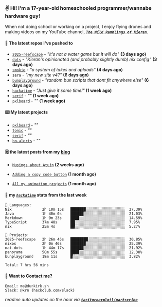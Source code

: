### ✌️ Hi! I'm a 17-year-old homeschooled programmer/wannabe hardware guy!

When not doing school or working on a project, I enjoy flying drones and making videos on my YouTube channel, [**_`The Wild Ramblings of Kieran`_**](https://youtube.com/@kieran.rambles).

#### 👷 The latest repos I've pushed to

- [`2025-reefscape`](https://github.com/df1317/2025-reefscape) - _"it's not a water game but it will do"_ **(3 days ago)**
- [`dots`](https://github.com/taciturnaxolotl/dots) - _"Kieran's opinionated (and probably slightly dumb) nix config"_ **(3 days ago)**
- [`smokie`](https://github.com/taciturnaxolotl/smokie) - _"a system of takes and uploads"_ **(4 days ago)**
- [`zera`](https://github.com/taciturnaxolotl/zera) - _"my new site v4?"_ **(6 days ago)**
- [`bunplayground`](https://github.com/taciturnaxolotl/bunplayground) - _"random bun scripts that dont fit anywhere else"_ **(6 days ago)**
- [`hackatime`](https://github.com/hackclub/hackatime) - _"Just give it some time!"_ **(1 week ago)**
- [`serif`](https://github.com/taciturnaxolotl/serif) - _""_ **(1 week ago)**
- [`pxlboard`](https://github.com/taciturnaxolotl/pxlboard) - _""_ **(1 week ago)**

#### ⌨️ My latest projects

- [`pxlboard`](https://github.com/taciturnaxolotl/pxlboard) - _""_
- [`tonic`](https://github.com/taciturnaxolotl/tonic) - _""_
- [`serif`](https://github.com/taciturnaxolotl/serif) - _""_
- [`hn-alerts`](https://github.com/taciturnaxolotl/hn-alerts) - _""_

#### 🗒️ the latest posts from my [blog](https://dunkirk.sh)

- [`Musings about Atuin`](https://dunkirk.sh/blog/atuin/) **(2 weeks ago)**

- [`Adding a copy code button`](https://dunkirk.sh/blog/adding-a-copy-button/) **(1 month ago)**

- [`All my animation projects`](https://dunkirk.sh/blog/my-animations/) **(1 month ago)**



#### 📡 my [_`hackatime`_](https://waka.hackclub.com) stats from the last week

```text
💾 Languages:
Nix              2h 10m 15s   ███████░░░░░░░░░░░░░░░░░░  27.39%
Java             1h 40m 0s    ██████░░░░░░░░░░░░░░░░░░░  21.03%
Markdown         1h 9m 23s    ████░░░░░░░░░░░░░░░░░░░░░  14.59%
TypeScript       37m 48s      ██░░░░░░░░░░░░░░░░░░░░░░░  7.95%
nix              25m 4s       ██░░░░░░░░░░░░░░░░░░░░░░░  5.27%

💼 Projects:
2025-reefscape   2h 26m 45s   ████████░░░░░░░░░░░░░░░░░  30.85%
nixos            2h 0m 46s    ███████░░░░░░░░░░░░░░░░░░  25.39%
nat-dots         1h 44m 17s   ██████░░░░░░░░░░░░░░░░░░░  21.92%
panorama         58m 55s      ████░░░░░░░░░░░░░░░░░░░░░  12.38%
bunplayground    18m 11s      █░░░░░░░░░░░░░░░░░░░░░░░░  3.82%

Total: 7 hrs 56 mins
```

#### 📮 Want to Contact me?

```text
Email: me@dunkirk.sh
Slack: @krn (hackclub.com/slack)
```

_readme auto updates on the hour via [**`taciturnaxolotl/markscribe`**](https://github.com/taciturnaxolotl/markscribe)_
